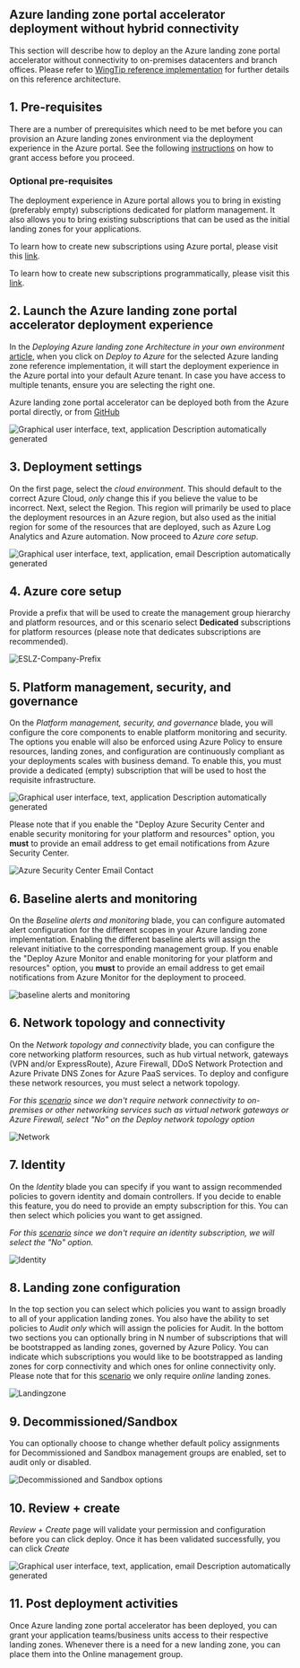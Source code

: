 ## Azure landing zone portal accelerator deployment without hybrid connectivity

This section will describe how to deploy an the Azure landing zone portal accelerator without connectivity to on-premises datacenters and branch offices. Please refer to [WingTip reference implementation](https://github.com/Azure/Enterprise-Scale/blob/main/docs/reference/wingtip/README.md) for further details on this reference architecture.

## 1. Pre-requisites

There are a number of prerequisites which need to be met before you can provision an Azure landing zones environment via the deployment experience in the Azure portal. See the following [instructions](./Deploying-Enterprise-Scale-Pre-requisites) on how to grant access before you proceed.

### Optional pre-requisites

The deployment experience in Azure portal allows you to bring in existing (preferably empty) subscriptions dedicated for platform management. It also allows you to bring existing subscriptions that can be used as the initial landing zones for your applications.

To learn how to create new subscriptions using Azure portal, please visit this [link](https://azure.microsoft.com/en-us/blog/create-enterprise-subscription-experience-in-azure-portal-public-preview/).

To learn how to create new subscriptions programmatically, please visit this [link](https://docs.microsoft.com/en-us/azure/cost-management-billing/manage/programmatically-create-subscription).

## 2. Launch the Azure landing zone portal accelerator deployment experience

In the *Deploying Azure landing zone Architecture in your own environment* [article](https://github.com/Azure/Enterprise-Scale#deploying-enterprise-scale-architecture-in-your-own-environment), when you click on *Deploy to Azure* for the selected Azure landing zone reference implementation, it will start the deployment experience in the Azure portal into your default Azure tenant. In case you have access to multiple tenants, ensure you are selecting the right one.

Azure landing zone portal accelerator can be deployed both from the Azure portal directly, or from [GitHub](https://github.com/Azure/Enterprise-Scale#deploying-enterprise-scale-architecture-in-your-own-environment)

![Graphical user interface, text, application  Description automatically generated](./media/clip_image004.jpg)

## 3. Deployment settings

On the first page, select the *cloud environment*. This should default to the correct Azure Cloud, *only* change this if you believe the value to be incorrect. Next, select the Region. This region will primarily be used to place the deployment resources in an Azure region, but also used as the initial region for some of the resources that are deployed, such as Azure Log Analytics and Azure automation. Now proceed to *Azure core setup*.

![Graphical user interface, text, application, email  Description automatically generated](./media/clip_image010.jpg)

## 4. Azure core setup

Provide a prefix that will be used to create the management group hierarchy and platform resources, and or this scenario select **Dedicated** subscriptions for platform resources (please note that dedicates subscriptions are recommended).

![ESLZ-Company-Prefix](./media/ESLZ-Company-Prefix.JPG)

## 5. Platform management, security, and governance

On the *Platform management, security, and governance* blade, you will configure the core components to enable platform monitoring and security. The options you enable will also be enforced using Azure Policy to ensure resources, landing zones, and configuration are continuously compliant as your deployments scales with business demand. To enable this, you must provide a dedicated (empty) subscription that will be used to host the requisite infrastructure.

![Graphical user interface, text, application  Description automatically generated](./media/clip_image014.jpg)

Please note that if you enable the "Deploy Azure Security Center and enable security monitoring for your platform and resources" option, you **must** to provide an email address to get email notifications from Azure Security Center.

![Azure Security Center Email Contact](./media/clip_image014asc.jpg)


## 6. Baseline alerts and monitoring

On the *Baseline alerts and monitoring* blade, you can configure automated alert configuration for the different scopes in your Azure landing zone implementation. Enabling the different baseline alerts will assign the relevant initiative to the corresponding management group. If you enable the "Deploy Azure Monitor and enable monitoring for your platform and resources" option, you **must** to provide an email address to get email notifications from Azure Monitor for the deployment to proceed.

![baseline alerts and monitoring](./media/alz-portal-baselinealerts.jpg)

## 6. Network topology and connectivity

On the *Network topology and connectivity* blade, you can configure the core networking platform resources, such as hub virtual network, gateways (VPN and/or ExpressRoute), Azure Firewall, DDoS Network Protection and Azure Private DNS Zones for Azure PaaS services. To deploy and configure these network resources, you must select a network topology.

*For this [scenario](https://github.com/Azure/Enterprise-Scale/blob/main/docs/reference/wingtip/README.md) since we don't require network connectivity to on-premises or other networking services such as virtual network gateways or Azure Firewall, select "No" on the Deploy network topology option*

![Network](https://user-images.githubusercontent.com/79409563/137819649-d1bb97eb-fda7-446a-b9cd-9f447306d3f6.jpg)

## 7. Identity

On the *Identity* blade you can specify if you want to assign recommended policies to govern identity and domain controllers. If you decide to enable this feature, you do need to provide an empty subscription for this. You can then select which policies you want to get assigned.

*For this [scenario](https://github.com/Azure/Enterprise-Scale/blob/main/docs/reference/wingtip/README.md) since we don't require an identity subscription, we will select the "No" option.*

![Identity](https://user-images.githubusercontent.com/79409563/137819658-2efaed58-14f0-46f6-81f5-ff1e6859e9d3.jpg)

## 8. Landing zone configuration

In the top section you can select which policies you want to assign broadly to all of your application landing zones. You also have the ability to set policies to *Audit only* which will assign the policies for Audit. In the bottom two sections you can optionally bring in N number of subscriptions that will be bootstrapped as landing zones, governed by Azure Policy. You can indicate which subscriptions you would like to be bootstrapped as landing zones for corp connectivity and which ones for online connectivity only. Please note that for this [scenario](https://github.com/Azure/Enterprise-Scale/blob/main/docs/reference/wingtip/README.md) we only require *online* landing zones.

![Landingzone](./media/alz-portal-landingzones.jpg)

## 9. Decommissioned/Sandbox

You can optionally choose to change whether default policy assignments for Decommissioned and Sandbox management groups are enabled, set to audit only or disabled.

![Decommissioned and Sandbox options](./media/alz-portal-decommsandbox.jpg)

## 10. Review + create

*Review + Create* page will validate your permission and configuration before you can click deploy. Once it has been validated successfully, you can click *Create*

![Graphical user interface, text, application, email  Description automatically generated](./media/clip_image039.jpg)

## 11. Post deployment activities

Once Azure landing zone portal accelerator has been deployed, you can grant your application teams/business units access to their respective landing zones. Whenever there is a need for a new landing zone, you can place them into the Online management group.
